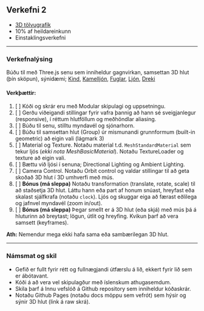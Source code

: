 ## Verkefni 2
- [3D tölvugrafík](https://github.com/GunnarThorunnarson/FORR3FV05EU/wiki/3D-t%C3%B6lvugraf%C3%ADk)
- 10% af heildareinkunn
- Einstaklingsverkefni

---

### Verkefnalýsing
Búðu til með Three.js senu sem inniheldur gagnvirkan, samsettan 3D hlut (þín sköpun), sýnidæmi; [Kind](https://codepen.io/elliezen/pen/GWbBrx), [Kamelljón](https://codepen.io/elliezen/pen/evXgdE), [Fuglar](https://codepen.io/Yakudoo/pen/LVyJXw), [Ljón](https://codepen.io/Yakudoo/full/YXxmYR/), [Dreki](https://codepen.io/Yakudoo/pen/yNjRRL)
<br>

#### Verkþættir:
1. [ ] Kóði og skrár eru með Modular skipulagi og uppsetningu.
1. [ ] Gerðu viðeigandi stillingar fyrir vafra þannig að hann sé sveigjanlegur (responsive), í réttum hlutföllum og meðhöndlar aliasing.
1. [ ] Búðu til senu, stilltu myndavél og sjónarhorn.
1. [ ] Búðu til samsettan hlut (Group) úr mismunandi grunnformum (built-in geometric) að eigin vali (lágmark 3)
1. [ ] Material og Texture. Notaðu material t.d. `MeshStandardMaterial` sem tekur ljós (_ekki nota MeshBasicMaterial_). Notaðu TextureLoader og texture að eigin vali. 
1. [ ] Bættu við ljósi í senuna; Directional Lighting og Ambient Lighting.
1. [ ] Camera Control. Notaðu Orbit control og valdar stillingar til að geta skoðað 3D hlut í 3D umhverfi með mús.
1. [ ] **Bónus (má sleppa)** Notaðu transformation (translate, rotate, scale) til að staðsetja 3D hlut. Láttu hann eða part af honum snúast, hreyfast eða skalast sjálfkrafa (notaðu `clock`). Ljós og skuggar eiga að færast eðlilega og jafnvel myndavél (zoom in/out).
1. [ ] **Bónus (má sleppa)** Þegar smellt er á 3D hlut (eða skjá) með mús þá á hluturinn að breytast; lögun, útlit og hreyfing. Kvikun þarf að vera samsett (keyframes).

**Ath:** Nemendur mega ekki hafa sama eða sambærilegan 3D hlut. 

---

### Námsmat og skil
- Gefið er fullt fyrir rétt og fullnægjandi útfærslu á lið, ekkert fyrir lið sem er ábótavant.
- Kóði á að vera vel skipulagður með íslenskum athugasemdum.
- Skila þarf á Innu vefslóð á Github repository sem inniheldur kóðaskrár. 
- Notaðu Github Pages (notaðu docs möppu sem vefrót) sem hýsir og sýnir 3D hlut (link á raw skrá).

